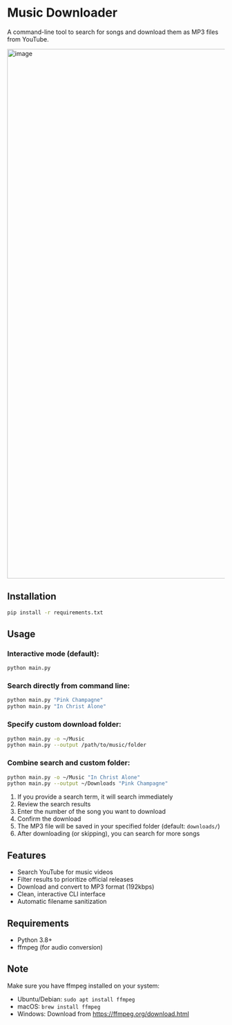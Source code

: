 # Music Downloader

A command-line tool to search for songs and download them as MP3 files from YouTube.

<img width="1399" height="1224" alt="image" src="https://github.com/user-attachments/assets/3e43e166-4dc9-46cd-a94b-dc422722697f" />


## Installation

```bash
pip install -r requirements.txt
```

## Usage

### Interactive mode (default):
```bash
python main.py
```

### Search directly from command line:
```bash
python main.py "Pink Champagne"
python main.py "In Christ Alone"
```

### Specify custom download folder:
```bash
python main.py -o ~/Music
python main.py --output /path/to/music/folder
```

### Combine search and custom folder:
```bash
python main.py -o ~/Music "In Christ Alone"
python main.py --output ~/Downloads "Pink Champagne"
```

1. If you provide a search term, it will search immediately
2. Review the search results  
3. Enter the number of the song you want to download
4. Confirm the download
5. The MP3 file will be saved in your specified folder (default: `downloads/`)
6. After downloading (or skipping), you can search for more songs

## Features

- Search YouTube for music videos
- Filter results to prioritize official releases
- Download and convert to MP3 format (192kbps)
- Clean, interactive CLI interface
- Automatic filename sanitization

## Requirements

- Python 3.8+
- ffmpeg (for audio conversion)

## Note

Make sure you have ffmpeg installed on your system:
- Ubuntu/Debian: `sudo apt install ffmpeg`
- macOS: `brew install ffmpeg`
- Windows: Download from https://ffmpeg.org/download.html
